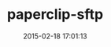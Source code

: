 ---
layout: post
title:  "paperclip-sftp"
repo:   "spectator/paperclip-sftp"
date:   2015-02-18 17:01:13
gemurl: https://github.com/spectator/paperclip-sftp
---